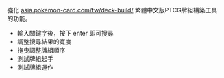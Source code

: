 強化 [asia.pokemon-card.com/tw/deck-build/](https://asia.pokemon-card.com/tw/deck-build/) 繁體中文版PTCG牌組構築工具的功能。

* 輸入關鍵字後，按下 enter 即可搜尋
* 調整搜尋結果的寬度
* 拖曳調整牌組順序
* 測試牌組起手
* 測試牌組運作